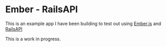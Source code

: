 # Ember - RailsAPI

This is an example app I have been building to test out using
[Ember.js](http://emberjs.com) and
[RailsAPI](https://github.com/rails-api)

This is a work in progress.
